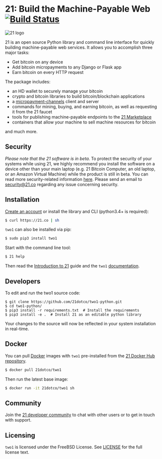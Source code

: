 # 21: Build the Machine-Payable Web [![Build Status](https://travis-ci.org/21dotco/two1-python.svg?branch=master)](https://travis-ci.org/21dotco/two1-python)

![21 logo](../../var/docs/img/21_banner.png "21")

21 is an open source Python library and command line interface for
quickly building machine-payable web services. It allows you to
accomplish three major tasks:

  - Get bitcoin on any device
  - Add bitcoin micropayments to any Django or Flask app
  - Earn bitcoin on every HTTP request

The package includes:

 - an HD wallet to securely manage your bitcoin
 - crypto and bitcoin libraries to build bitcoin/blockchain applications
 - a [micropayment-channels](https://21.co/learn/intro-to-micropayment-channels/) client and server
 - commands for mining, buying, and earning bitcoin, as well as requesting it from the 21 faucet
 - tools for publishing machine-payable endpoints to the [21 Marketplace](https://21.co/mkt)
 - containers that allow your machine to sell machine resources for bitcoin

and much more.

## Security

_Please note that the 21 software is in beta_. To protect the security
of your systems while using 21, we highly recommend you install the
software on a device other than your main laptop (e.g. 21 Bitcoin
Computer, an old laptop, or an Amazon Virtual Machine) while the
product is still in beta. You can read more security-related
information [here](https://21.co/learn/security/). Please send an
email to [security@21.co](mailto://support@21.co) regarding any issue
concerning security.

## Installation
[Create an account](https://21.co) or install the library and CLI
(python3.4+ is required):

``` bash
$ curl https://21.co | sh
```

`two1` can also be installed via pip:

``` bash
$ sudo pip3 install two1
```

Start with the command line tool:

``` bash
$ 21 help
```

Then read the [Introduction to 21](https://21.co/learn/intro-to-21/) guide
and the `two1`
[documentation](https://21.co/learn/#reference-21-library).

## Developers
To edit and run the two1 source code:

```shell
$ git clone https://github.com/21dotco/two1-python.git
$ cd two1-python/
$ pip3 install -r requirements.txt  # Install the requirements
$ pip3 install -e .  # Install 21 as an editable python library
```

Your changes to the source will now be reflected in your system
installation in real-time.

## Docker
You can pull [Docker](https://www.docker.com/) images with
`two1` pre-installed from the
[21 Docker Hub repository](https://hub.docker.com/r/21dotco/two1).

``` bash
$ docker pull 21dotco/two1
```

Then run the latest base image:

``` bash
$ docker run -it 21dotco/two1 sh
```

## Community
Join the [21 developer community](https://slack.21.co) to chat
with other users or to get in touch with support.

## Licensing
`two1` is licensed under the FreeBSD License. See
[LICENSE](https://github.com/21dotco/two1-python/blob/master/LICENSE)
for the full license text.
